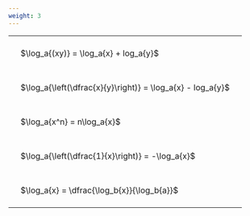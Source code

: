```yaml
---
weight: 3
---
```


<style type="text/css">
#T_233d9 th.col_heading {
  text-align: left;
  font-size: 1em;
}
#T_233d9 td {
  text-align: left;
  font-size: 1em;
  padding: 1.5em;
}
</style>
<table id="T_233d9">
  <thead>
  </thead>
  <tbody>
    <tr>
      <td id="T_233d9_row0_col0" class="data row0 col0" >$\log_a{(xy)} = \log_a{x} + log_a{y}$</td>
    </tr>
    <tr>
      <td id="T_233d9_row1_col0" class="data row1 col0" >$\log_a{\left(\dfrac{x}{y}\right)} = \log_a{x} - log_a{y}$</td>
    </tr>
    <tr>
      <td id="T_233d9_row2_col0" class="data row2 col0" >$\log_a{x^n} = n\log_a{x}$</td>
    </tr>
    <tr>
      <td id="T_233d9_row3_col0" class="data row3 col0" >$\log_a{\left(\dfrac{1}{x}\right)} = -\log_a{x}$</td>
    </tr>
    <tr>
      <td id="T_233d9_row4_col0" class="data row4 col0" >$\log_a{x} = \dfrac{\log_b{x}}{\log_b{a}}$</td>
    </tr>
  </tbody>
</table>
